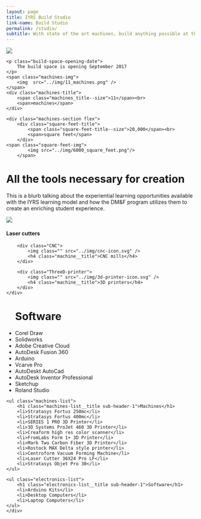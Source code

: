 ```yaml
---
layout: page
title: IYRS Build Studio
link-name: Build Studio
permalink: /studio/
subtitle: With state of the art machines, build anything possible at the DM&F Build Studio.
---
```

<div class="grid-container">
	<div class="square-feet-section flex">
		<img class="dot-bg" src="../img/dot-bg.png" />

	<p class="build-space-opening-date">
		The build space is opening September 2017
	</p>
	<span class="machines-img">
		<img  src="../img/11_machines.png" />
	</span>
	<div class="machines-title">
		<span class="machines_title--size">11</span><br>
		<span>machines</span>
	</div>
</div>

	<div class="machines-section flex">
		<div class="square-feet-title">
			<span class="square-feet-title--size">20,000</span><br>
			<span>square feet</span>
		</div>
	<span class="square-feet-img">
			<img src="../img/6000_square_feet.png"/>
		</span>

</div>
</div>

<div class="grid-container">
	<div class="tools-for-creation">
	<h1 class="tools-for-creation__title">
		All the tools necessary for creation
	</h1>
	<p>
		 This is a blurb talking about the experiential
		 learning opportunities available with the IYRS
		 learning model and how the DM&F program utilizes
		 them to create an enriching student experience.
	</p>
	</div>
</div>

<div class="machine-options-section">
<div class="grid-container">
		<div class="laser-cutter">
			<img class="" src="../img/laser-cutter-icon.svg" />
			<h4 class="machine__title">Laser cutters</h4>
		</div>

		<div class="CNC">
			<img class="" src="../img/cnc-icon.svg" />
			<h4 class="machine__title">CNC mills</h4>
		</div>

		<div class="ThreeD-printer">
			<img class="" src="../img/3d-printer-icon.svg" />
			<h4 class="machine__title">3D printers</h4>
		</div>
	</div>
</div>

<div class="tools-container">
<div class="grid-container">
	<ul class="software-list">
		<h1 class="software-list__title sub-header-1">Software</h1>
		<li>Corel Draw</li>
		<li>Solidworks</li>
		<li>Adobe Creative Cloud</li>
		<li>AutoDesk Fusion 360</li>
		<li>Arduino</li>
		<li>Vcarve Pro</li>
		<li>AutoDeskt AutoCad</li>
		<li>AutoDesk Inventor Professional</li>
		<li>Sketchup</li>
		<li>Roland Studio</li>
	</ul>

	<ul class="machines-list">
		<h1 class="machines-list__title sub-header-1">Machines</h1>
		<li>Stratasys Fortus 250mc</li>
		<li>Stratasys Fortus 400mc</li>
		<li>SERIES 1 PRO 3D Printer</li>
		<li>3D Systems ProJet 460 3D Printer</li>
		<li>Creaform high res color scanner</li>
		<li>FromLabs Form 1+ 3D Printer</li>
		<li>Mark Two Carbon Fiber 3D Printer</li>
		<li>Rostock MAX Delta style printer</li>
		<li>Centroform Vacuum Forming Machine</li>
		<li>Laser Cutter 36X24 Pro LF</li>
		<li>Stratasys Objet Pro 30</li>
	</ul>

	<ul class="electronics-list">
		<h1 class="electronics-list__title sub-header-1">Software</h1>
		<li>Arduino Kits</li>
		<li>Desktop Computers</li>
		<li>Laptop Computers</li>
	</ul>
	</div>
</div>
